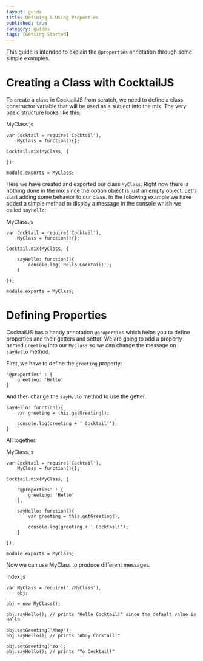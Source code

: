 ```yaml
---
layout: guide
title: Defining & Using Properties
published: true
category: guides
tags: [Getting Started]
---
```


This guide is intended to explain the `@properties` annotation through some simple examples.

# Creating a Class with CocktailJS

To create a class in CocktailJS from scratch, we need to define a class constructor variable that will be used
as a subject into the mix. The very basic structure looks like this:

MyClass.js

    var Cocktail = require('Cocktail'),
        MyClass = function(){};

    Cocktail.mix(MyClass, {

    });

    module.exports = MyClass;

Here we have created and exported our class `MyClass`. Right now there is nothing done in the mix since the option
object is just an empty object.
Let's start adding some behavior to our class. In the following example we have added a simple method to display a
message in the console which we called `sayHello`:

MyClass.js

    var Cocktail = require('Cocktail'),
        MyClass = function(){};

    Cocktail.mix(MyClass, {

        sayHello: function(){
            console.log('Hello Cocktail!');
        }

    });

    module.exports = MyClass;

# Defining Properties

CocktailJS has a handy annotation `@properties` which helps you to define properties and their getters and setter.
We are going to add a property named `greeting` into our `MyClass` so we can change the message on `sayHello` method.

First, we have to define the `greeting` property:

    '@properties' : {
        greeting: 'Hello'
    }

And then change the `sayHello` method to use the getter.

    sayHello: function(){
        var greeting = this.getGreeting();

        console.log(greeting + ' Cocktail!');
    }

All together:

MyClass.js

    var Cocktail = require('Cocktail'),
        MyClass = function(){};

    Cocktail.mix(MyClass, {

        '@properties' : {
            greeting: 'Hello'
        },

        sayHello: function(){
            var greeting = this.getGreeting();

            console.log(greeting + ' Cocktail!');
        }

    });

    module.exports = MyClass;

Now we can use MyClass to produce different messages:

index.js

    var MyClass = require('./MyClass'),
        obj;

    obj = new MyClass();

    obj.sayHello(); // prints "Hello Cocktail!" since the default value is Hello

    obj.setGreeting('Ahoy');
    obj.sayHello(); // prints "Ahoy Cocktail!"

    obj.setGreeting('Yo');
    obj.sayHello(); // prints "Yo Cocktail!"






